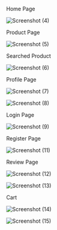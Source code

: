 Home Page

![Screenshot (4)](https://github.com/user-attachments/assets/02a10a79-83d8-4be8-a9af-52599efb16dc)

Product Page

![Screenshot (5)](https://github.com/user-attachments/assets/fde75ced-3deb-45d3-84cb-b7368ec1cc64)


Searched Product

![Screenshot (6)](https://github.com/user-attachments/assets/e2f0ea97-8869-4268-a74b-b26bd62971a0)


Profile Page

![Screenshot (7)](https://github.com/user-attachments/assets/1ca1ac8b-97f4-4ae8-b6c7-afd87a94b972)

![Screenshot (8)](https://github.com/user-attachments/assets/914c8c23-644b-4848-afe6-387a96d43434)

Login Page

![Screenshot (9)](https://github.com/user-attachments/assets/8fc580eb-9893-4b57-b557-d61abc0fad63)

Register Page

![Screenshot (11)](https://github.com/user-attachments/assets/18462c26-5ad3-4e1f-ad0a-fcce68b8d3ce)

Review Page

![Screenshot (12)](https://github.com/user-attachments/assets/81e51966-017e-440e-9173-a9b8db05d93b)

![Screenshot (13)](https://github.com/user-attachments/assets/abcd9585-2875-46ea-96a8-a9eec95a9c57)

Cart

![Screenshot (14)](https://github.com/user-attachments/assets/7135523a-a545-4875-83a7-c3ab18513dc9)

![Screenshot (15)](https://github.com/user-attachments/assets/14fa6038-1b95-482e-8723-619334770bfd)

